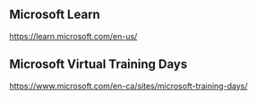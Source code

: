 ## Microsoft Learn
https://learn.microsoft.com/en-us/

## Microsoft Virtual Training Days
https://www.microsoft.com/en-ca/sites/microsoft-training-days/